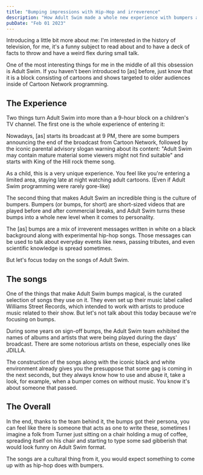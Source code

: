 ```yaml
---
title: "Bumping impressions with Hip-Hop and irreverence"
description: "How Adult Swim made a whole new experience with bumpers and hip-hop music."
pubDate: "Feb 01 2023"
---
```


Introducing a little bit more about me: I'm interested in the history of television, for me, it's a funny subject to read about and to have a deck of facts to throw and have a weird flex during small talk.

One of the most interesting things for me in the middle of all this obsession is Adult Swim. If you haven't been introduced to [as] before, just know that it is a block consisting of cartoons and shows targeted to older audiences inside of Cartoon Network programming.

## The Experience

Two things turn Adult Swim into more than a 9-hour block on a children's TV channel. The first one is the whole experience of entering it:

Nowadays, [as] starts its broadcast at 9 PM, there are some bumpers announcing the end of the broadcast from Cartoon Network, followed by the iconic parental advisory slogan warning about its content: "Adult Swim may contain mature material some viewers might not find suitable" and starts with King of the Hill rock theme song.

As a child, this is a very unique experience. You feel like you're entering a limited area, staying late at night watching adult cartoons. (Even if Adult Swim programming were rarely gore-like)

The second thing that makes Adult Swim an incredible thing is the culture of bumpers. Bumpers (or bumps, for short) are short-sized videos that are played before and after commercial breaks, and Adult Swim turns these bumps into a whole new level when it comes to personality.

The [as] bumps are a mix of irreverent messages written in white on a black background along with experimental hip-hop songs. Those messages can be used to talk about everyday events like news, passing tributes, and even scientific knowledge is spread sometimes.

But let's focus today on the songs of Adult Swim.

## The songs

One of the things that make Adult Swim bumps magical, is the curated selection of songs they use on it. They even set up their music label called Williams Street Records, which intended to work with artists to produce music related to their show. But let's not talk about this today because we're focusing on bumps.

During some years on sign-off bumps, the Adult Swim team exhibited the names of albums and artists that were being played during the days' broadcast. There are some notorious artists on these, especially ones like JDILLA.

The construction of the songs along with the iconic black and white environment already gives you the presuppose that some gag is coming in the next seconds, but they always know how to use and abuse it, take a look, for example, when a bumper comes on without music. You know it's about someone that passed.

## The Overall

In the end, thanks to the team behind it, the bumps got their persona, you can feel like there is someone that acts as one to write these, sometimes I imagine a folk from Turner just sitting on a chair holding a mug of coffee, spreading itself on his chair and starting to type some sad gibberish that would look funny on Adult Swim format.

The songs are a cultural thing from it, you would expect something to come up with as hip-hop does with bumpers.
